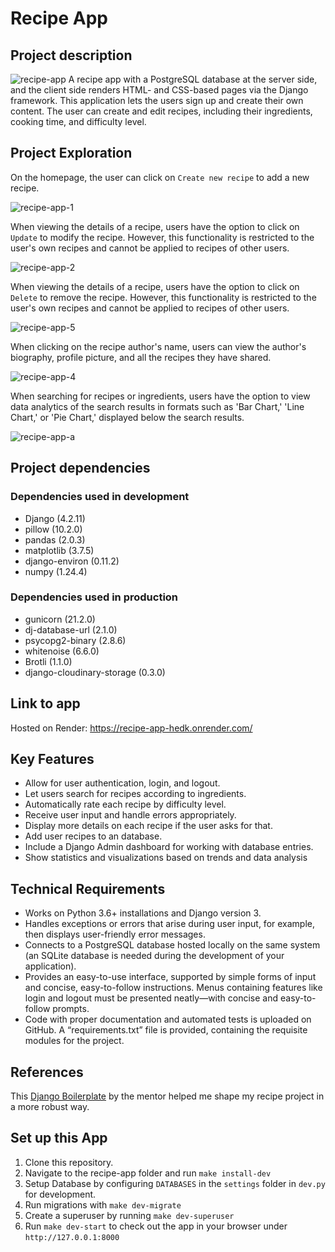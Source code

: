 # Recipe App
## Project description
![recipe-app](https://github.com/IsabelWen/recipe-app/assets/85120051/2cacaedf-28e6-45e3-9840-5b27b2a97a9b)
A recipe app with a PostgreSQL database at the server side, and the client side renders HTML- and CSS-based pages via the Django framework. This application lets the users sign up and create their own content. The user can create and edit recipes, including their ingredients, cooking time, and difficulty level.

## Project Exploration
On the homepage, the user can click on ```Create new recipe``` to add a new recipe.

![recipe-app-1](https://github.com/IsabelWen/recipe-app/assets/85120051/e5b1c5a2-f5e6-48b4-889a-14a06202b73d)


When viewing the details of a recipe, users have the option to click on ```Update``` to modify the recipe. However, this functionality is restricted to the user's own recipes and cannot be applied to recipes of other users.

![recipe-app-2](https://github.com/IsabelWen/recipe-app/assets/85120051/ea6fb597-2374-4cb7-b34e-ff693908c69f)


When viewing the details of a recipe, users have the option to click on ```Delete``` to remove the recipe. However, this functionality is restricted to the user's own recipes and cannot be applied to recipes of other users.

![recipe-app-5](https://github.com/IsabelWen/recipe-app/assets/85120051/500b456a-04de-44f7-b682-e01c849697e5)


When clicking on the recipe author's name, users can view the author's biography, profile picture, and all the recipes they have shared.

![recipe-app-4](https://github.com/IsabelWen/recipe-app/assets/85120051/0f7bc732-4a8a-41db-bb9d-bcd82463b80d)


When searching for recipes or ingredients, users have the option to view data analytics of the search results in formats such as 'Bar Chart,' 'Line Chart,' or 'Pie Chart,' displayed below the search results.

![recipe-app-a](https://github.com/IsabelWen/recipe-app/assets/85120051/ee8b7ad8-c3ba-4fd5-b5a0-e210baba5def)


## Project dependencies
### Dependencies used in development
* Django (4.2.11)
* pillow (10.2.0)
* pandas (2.0.3)
* matplotlib (3.7.5)
* django-environ (0.11.2)
* numpy (1.24.4)

### Dependencies used in production
* gunicorn (21.2.0)
* dj-database-url (2.1.0)
* psycopg2-binary (2.8.6)
* whitenoise (6.6.0)
* Brotli (1.1.0)
* django-cloudinary-storage (0.3.0)

## Link to app
Hosted on Render: https://recipe-app-hedk.onrender.com/

## Key Features
* Allow for user authentication, login, and logout.
* Let users search for recipes according to ingredients.
* Automatically rate each recipe by difficulty level.
* Receive user input and handle errors appropriately.
* Display more details on each recipe if the user asks for that.
* Add user recipes to an database.
* Include a Django Admin dashboard for working with database entries.
* Show statistics and visualizations based on trends and data analysis

## Technical Requirements
* Works on Python 3.6+ installations and Django version 3.
* Handles exceptions or errors that arise during user input, for example, then displays user-friendly error messages.
* Connects to a PostgreSQL database hosted locally on the same system (an SQLite database is needed during the development of your application).
* Provides an easy-to-use interface, supported by simple forms of input and concise, easy-to-follow instructions. Menus containing features like login and logout must be presented neatly—with concise and easy-to-follow prompts.
* Code with proper documentation and automated tests is uploaded on GitHub. A “requirements.txt” file is provided, containing the requisite modules for the project.

## References
This [Django Boilerplate](https://github.com/Eyongkevin/django-boilerplate) by the mentor helped me shape my recipe project in a more robust way.

## Set up this App
1. Clone this repository.
2. Navigate to the recipe-app folder and run ```make install-dev```
3. Setup Database by configuring ```DATABASES``` in the ```settings``` folder in ```dev.py``` for development.
4. Run migrations with ```make dev-migrate```
5. Create a superuser by running ```make dev-superuser```
6. Run ```make dev-start``` to check out the app in your browser under ```http://127.0.0.1:8000```